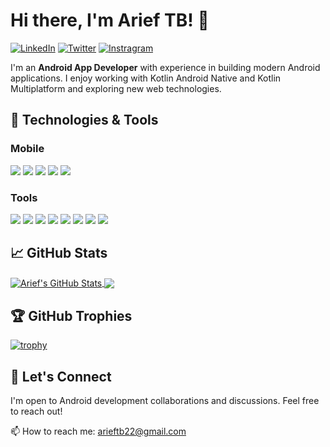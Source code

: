 # Hi there, I'm Arief TB! 👋

[![LinkedIn](https://img.shields.io/badge/LinkedIn-0077B5?style=for-the-badge&logoColor=white)](https://www.linkedin.com/in/arieftb/)
[![Twitter](https://img.shields.io/badge/Twitter-1DA1F2?style=for-the-badge&logoColor=white)](https://twitter.com/arieftb)
[![Instragram](https://img.shields.io/badge/Instagram-E4405F?style=for-the-badge&logoColor=white)](https://instagram.com/arieftb22)

I'm an **Android App Developer** with experience in building modern Android applications. I enjoy working with Kotlin Android Native and Kotlin Multiplatform and exploring new web technologies.

## 🔧 Technologies & Tools

### Mobile
![](https://img.shields.io/badge/Android-3DDC84?logo=Android&logoColor=white)
![](https://img.shields.io/badge/Kotlin-B72DF4?logo=kotlin&logoColor=white)
![](https://img.shields.io/badge/Kotlin-Multiplatform-%237f52ff?logo=kotlin&logoColor=white)
![](https://img.shields.io/badge/Jetpack_Compose-4285F4?style=flat&logo=jetpack-compose&logoColor=white)
![](https://img.shields.io/badge/Capacitor-119EFF?style=flat&logo=capacitor&logoColor=white)

### Tools
![](https://img.shields.io/badge/Git-F05032?style=flat&logo=git&logoColor=white)
![](https://img.shields.io/badge/gitlab-orange?logo=gitlab&logoColor=white)
![](https://img.shields.io/badge/github-181717?logo=github&logoColor=white)
![](https://img.shields.io/badge/Intellij%20Idea-5A4FCF?logo=intellij-idea&style=flat)
![](https://img.shields.io/badge/Firebase-FFCA28?style=flat&logo=firebase&logoColor=black)
![](https://img.shields.io/badge/JFrog-00C63D?style=flat&logo=jfrog&logoColor=white)
![](https://img.shields.io/badge/Goole_Play_Store-3DDC84?style=flat&logo=googleplay&logoColor=white)
![](https://img.shields.io/badge/Huawei_Mobile_Service-FF0000?style=flat&logo=huawei&logoColor=white)

## 📈 GitHub Stats

<a href="https://github.com/arieftb">
  <img align="center" src="https://github-readme-stats.vercel.app/api?username=arieftb&show_icons=true&line_height=27&count_private=true&title_color=ffffff&text_color=c9cacc&icon_color=7F52FF&bg_color=1d1f21" alt="Arief's GitHub Stats" />
</a>

<a href="https://github.com/arieftb">
  <img align="center" src="https://github-readme-stats.vercel.app/api/top-langs/?username=arieftb&hide=html,css&title_color=ffffff&text_color=c9cacc&icon_color=7F52FF&bg_color=1d1f21&langs_count=5&layout=compact" />
</a>

## 🏆 GitHub Trophies

[![trophy](https://github-profile-trophy.vercel.app/?username=arieftb&theme=onedark&row=1)](https://github.com/ryo-ma/github-profile-trophy)

## 🤝 Let's Connect

I'm open to Android development collaborations and discussions. Feel free to reach out!

📫 How to reach me: [arieftb22@gmail.com](mailto:arieftb22@gmail.com)

